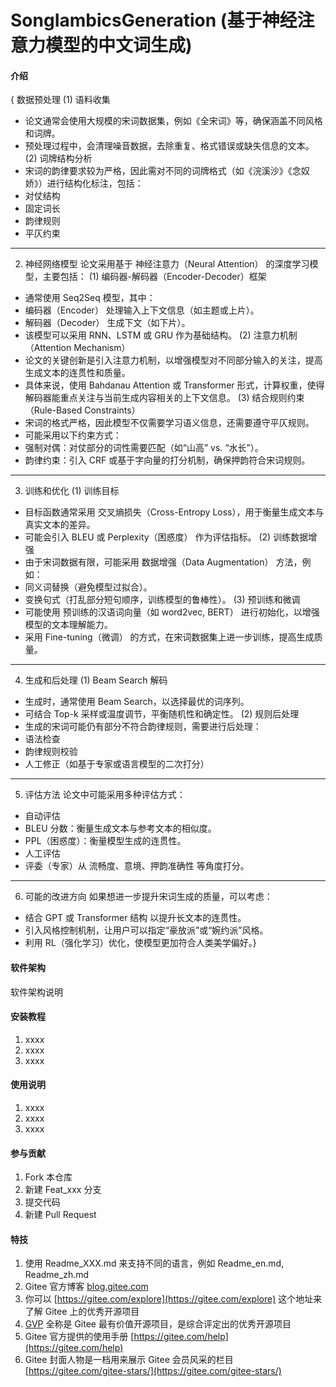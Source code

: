 # SongIambicsGeneration (基于神经注意力模型的中文词生成)

#### 介绍
{
数据预处理
(1) 语料收集
- 论文通常会使用大规模的宋词数据集，例如《全宋词》等，确保涵盖不同风格和词牌。
- 预处理过程中，会清理噪音数据，去除重复、格式错误或缺失信息的文本。
(2) 词牌结构分析
- 宋词的韵律要求较为严格，因此需对不同的词牌格式（如《浣溪沙》《念奴娇》）进行结构化标注，包括：
- 对仗结构
- 固定词长
- 韵律规则
- 平仄约束
--------------------------------------------------------------------------------
2. 神经网络模型
论文采用基于 神经注意力（Neural Attention） 的深度学习模型，主要包括：
(1) 编码器-解码器（Encoder-Decoder）框架
- 通常使用 Seq2Seq 模型，其中：
- 编码器（Encoder） 处理输入上下文信息（如主题或上片）。
- 解码器（Decoder） 生成下文（如下片）。
- 该模型可以采用 RNN、LSTM 或 GRU 作为基础结构。
(2) 注意力机制（Attention Mechanism）
- 论文的关键创新是引入注意力机制，以增强模型对不同部分输入的关注，提高生成文本的连贯性和质量。
- 具体来说，使用 Bahdanau Attention 或 Transformer 形式，计算权重，使得解码器能重点关注与当前生成内容相关的上下文信息。
(3) 结合规则约束（Rule-Based Constraints）
- 宋词的格式严格，因此模型不仅需要学习语义信息，还需要遵守平仄规则。
- 可能采用以下约束方式：
- 强制对偶：对仗部分的词性需要匹配（如“山高” vs. “水长”）。
- 韵律约束：引入 CRF 或基于字向量的打分机制，确保押韵符合宋词规则。
--------------------------------------------------------------------------------
3. 训练和优化
(1) 训练目标
- 目标函数通常采用 交叉熵损失（Cross-Entropy Loss），用于衡量生成文本与真实文本的差异。
- 可能会引入 BLEU 或 Perplexity（困惑度） 作为评估指标。
(2) 训练数据增强
- 由于宋词数据有限，可能采用 数据增强（Data Augmentation） 方法，例如：
- 同义词替换（避免模型过拟合）。
- 变换句式（打乱部分短句顺序，训练模型的鲁棒性）。
(3) 预训练和微调
- 可能使用 预训练的汉语词向量（如 word2vec, BERT） 进行初始化，以增强模型的文本理解能力。
- 采用 Fine-tuning（微调） 的方式，在宋词数据集上进一步训练，提高生成质量。
--------------------------------------------------------------------------------
4. 生成和后处理
(1) Beam Search 解码
- 生成时，通常使用 Beam Search，以选择最优的词序列。
- 可结合 Top-k 采样或温度调节，平衡随机性和确定性。
(2) 规则后处理
- 生成的宋词可能仍有部分不符合韵律规则，需要进行后处理：
- 语法检查
- 韵律规则校验
- 人工修正（如基于专家或语言模型的二次打分）
--------------------------------------------------------------------------------
5. 评估方法
论文中可能采用多种评估方式：
- 自动评估
- BLEU 分数：衡量生成文本与参考文本的相似度。
- PPL（困惑度）：衡量模型生成的连贯性。
- 人工评估
- 评委（专家）从 流畅度、意境、押韵准确性 等角度打分。
--------------------------------------------------------------------------------
6. 可能的改进方向
如果想进一步提升宋词生成的质量，可以考虑：
- 结合 GPT 或 Transformer 结构 以提升长文本的连贯性。
- 引入风格控制机制，让用户可以指定“豪放派”或“婉约派”风格。
- 利用 RL（强化学习）优化，使模型更加符合人类美学偏好。}

#### 软件架构
软件架构说明


#### 安装教程

1.  xxxx
2.  xxxx
3.  xxxx

#### 使用说明

1.  xxxx
2.  xxxx
3.  xxxx

#### 参与贡献

1.  Fork 本仓库
2.  新建 Feat_xxx 分支
3.  提交代码
4.  新建 Pull Request


#### 特技

1.  使用 Readme\_XXX.md 来支持不同的语言，例如 Readme\_en.md, Readme\_zh.md
2.  Gitee 官方博客 [blog.gitee.com](https://blog.gitee.com)
3.  你可以 [https://gitee.com/explore](https://gitee.com/explore) 这个地址来了解 Gitee 上的优秀开源项目
4.  [GVP](https://gitee.com/gvp) 全称是 Gitee 最有价值开源项目，是综合评定出的优秀开源项目
5.  Gitee 官方提供的使用手册 [https://gitee.com/help](https://gitee.com/help)
6.  Gitee 封面人物是一档用来展示 Gitee 会员风采的栏目 [https://gitee.com/gitee-stars/](https://gitee.com/gitee-stars/)
